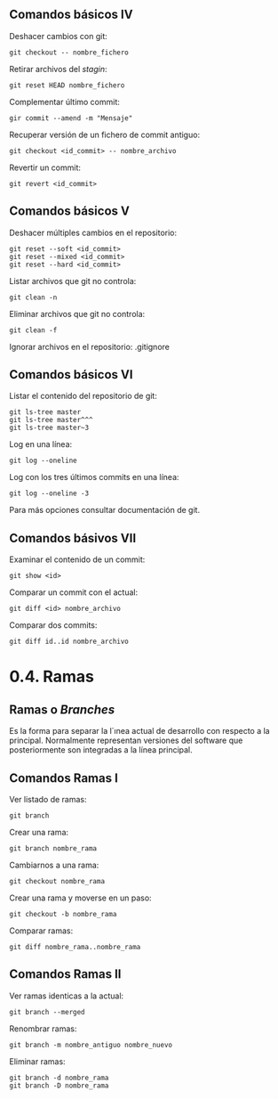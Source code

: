 ## Comandos básicos IV

Deshacer cambios con git:

	git checkout -- nombre_fichero

Retirar archivos del *stagin*:

	git reset HEAD nombre_fichero

Complementar último commit:

	gir commit --amend -m "Mensaje"

Recuperar versión de un fichero de commit antiguo:

	git checkout <id_commit> -- nombre_archivo

Revertir un commit:

	git revert <id_commit>

## Comandos básicos V

Deshacer múltiples cambios en el repositorio:

	git reset --soft <id_commit>
	git reset --mixed <id_commit>
	git reset --hard <id_commit>

Listar archivos que git no controla:

	git clean -n

Eliminar archivos que git no controla:

	git clean -f

Ignorar archivos en el repositorio: .gitignore

## Comandos básicos VI

Listar el contenido del repositorio de git:

	git ls-tree master
	git ls-tree master^^^
	git ls-tree master~3

Log en una línea:

	git log --oneline

Log con los tres últimos commits en una línea:

	git log --oneline -3

Para más opciones consultar documentación de git.

## Comandos básivos VII

Examinar el contenido de un commit:

	git show <id>

Comparar un commit con el actual:

	git diff <id> nombre_archivo

Comparar dos commits:

	git diff id..id nombre_archivo

# 0.4. Ramas
## Ramas o *Branches*

Es la forma para separar la l´ınea actual de desarrollo con respecto a la principal. Normalmente
representan versiones del software que posteriormente son integradas a la línea principal.

## Comandos Ramas I

Ver listado de ramas:

	git branch

Crear una rama:

	git branch nombre_rama

Cambiarnos a una rama:

	git checkout nombre_rama

Crear una rama y moverse en un paso:

	git checkout -b nombre_rama

Comparar ramas:

	git diff nombre_rama..nombre_rama

## Comandos Ramas II

Ver ramas identicas a la actual:

	git branch --merged

Renombrar ramas:

	git branch -m nombre_antiguo nombre_nuevo

Eliminar ramas:

	git branch -d nombre_rama
	git branch -D nombre_rama